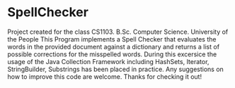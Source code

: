 # SpellChecker
Project created for the class CS1103. B.Sc. Computer Science. University of the People
This Program implements a Spell Checker that evaluates the words in the provided document against a dictionary and returns a list of possible corrections for the misspelled words.
During this excersice the usage of the Java Collection Framework including HashSets, Iterator, StringBuilder, Substrings has been placed in practice.
Any suggestions on how to improve this code are welcome.
Thanks for checking it out!
